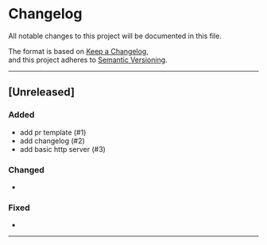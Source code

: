 # Changelog

All notable changes to this project will be documented in this file.

The format is based on [Keep a Changelog](https://keepachangelog.com/en/1.0.0/),  
and this project adheres to [Semantic Versioning](https://semver.org/).

---

## [Unreleased]

### Added
-  add pr template (#1) 
-  add changelog (#2) 
-  add basic http server (#3) 

### Changed
- 

### Fixed
- 

---
